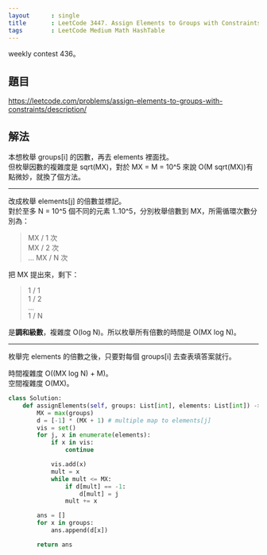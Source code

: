 ```yaml
---
layout      : single
title       : LeetCode 3447. Assign Elements to Groups with Constraints
tags        : LeetCode Medium Math HashTable
---
```

weekly contest 436。

## 題目

<https://leetcode.com/problems/assign-elements-to-groups-with-constraints/description/>

## 解法

本想枚舉 groups[i] 的因數，再去 elements 裡面找。  
但枚舉因數的複雜度是 sqrt(MX)，對於 MX = M = 10^5 來說 O(M sqrt(MX))有點微妙，就換了個方法。  

---

改成枚舉 elements[j] 的倍數並標記。  
對於至多 N = 10^5 個不同的元素 1..10^5，分別枚舉倍數到 MX，所需循環次數分別為：  
> MX / 1 次  
> MX / 2 次  
> ...
> MX / N 次  

把 MX 提出來，剩下：  
> 1 / 1  
> 1 / 2  
> ...  
> 1 / N  

是**調和級數**，複雜度 O(log N)。所以枚舉所有倍數的時間是 O(MX log N)。  

---

枚舉完 elements 的倍數之後，只要對每個 groups[i] 去查表填答案就行。  

時間複雜度 O((MX log N) + M)。  
空間複雜度 O(MX)。  

```python
class Solution:
    def assignElements(self, groups: List[int], elements: List[int]) -> List[int]:
        MX = max(groups)
        d = [-1] * (MX + 1) # multiple map to elements[j]
        vis = set()
        for j, x in enumerate(elements):
            if x in vis:
                continue

            vis.add(x)
            mult = x 
            while mult <= MX:
                if d[mult] == -1:
                    d[mult] = j
                mult += x

        ans = []
        for x in groups:
            ans.append(d[x])

        return ans
```
